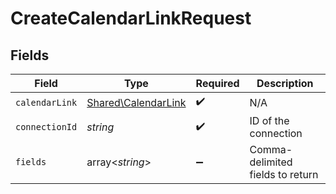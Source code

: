 # CreateCalendarLinkRequest


## Fields

| Field                                                      | Type                                                       | Required                                                   | Description                                                |
| ---------------------------------------------------------- | ---------------------------------------------------------- | ---------------------------------------------------------- | ---------------------------------------------------------- |
| `calendarLink`                                             | [Shared\CalendarLink](../../Models/Shared/CalendarLink.md) | :heavy_check_mark:                                         | N/A                                                        |
| `connectionId`                                             | *string*                                                   | :heavy_check_mark:                                         | ID of the connection                                       |
| `fields`                                                   | array<*string*>                                            | :heavy_minus_sign:                                         | Comma-delimited fields to return                           |